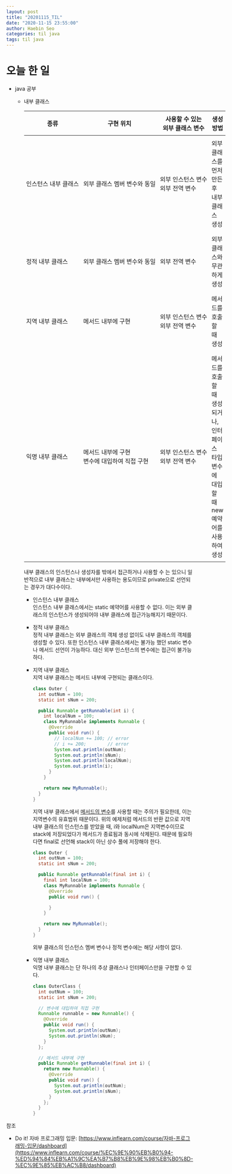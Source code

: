 ```yaml
---
layout: post
title: "20201115_TIL"
date: "2020-11-15 23:55:00"
author: Haebin Seo
categories: til java
tags: til java
---
```

# 오늘 한 일
- java 공부
  - 내부 클래스  
    <div class="targetTable"></div>

    | 종류                 | 구현 위치                                       | 사용할 수 있는<br>외부 클래스 변수       | 생성 방법                                                                                  |
    | -------------------- | ----------------------------------------------- | ------------------------------------- | ------------------------------------------------------------------------------------------ |
    | 인스턴스 내부 클래스 | 외부 클래스 멤버 변수와 동일                    | 외부 인스턴스 변수<br>외부 전역 변수 | 외부 클래스를 먼저 만든 후 내부 클래스 생성                                                |
    | 정적 내부 클래스     | 외부 클래스 멤버 변수와 동일                    | 외부 전역 변수                        | 외부 클래스와 무관하게 생성                                                                |
    | 지역 내부 클래스     | 메서드 내부에 구현                              | 외부 인스턴스 변수<br>외부 전역 변수  | 메서드를 호출할 때 생성                                                                    |
    | 익명 내부 클래스     | 메서드 내부에 구현<br>변수에 대입하여 직접 구현 | 외부 인스턴스 변수<br>외부 전역 변수  | 메서드를 호출할 때 생성되거나, 인터페이스 타입 변수에 대입할 때 new 예약어를 사용하여 생성 |

    내부 클래스의 인스턴스나 생성자를 밖에서 접근하거나 사용할 수 는 있으니 일반적으로 내부 클래스는 내부에서만 사용하는 용도이므로 private으로 선언되는 경우가 대다수이다.

    - 인스턴스 내부 클래스  
      인스턴스 내부 클래스에서는 static 예약어를 사용할 수 없다. 이는 외부 클래스의 인스턴스가 생성되어야 내부 클래스에 접근가능해지기 때문이다.
    
    - 정적 내부 클래스  
      정적 내부 클래스는 외부 클래스의 객체 생성 없이도 내부 클래스의 객체를 생성할 수 있다. 또한 인스턴스 내부 클래스에서는 불가능 했던 static 변수나 메서드 선언이 가능하다. 대신 외부 인스턴스의 변수에는 접근이 불가능하다.

    - 지역 내부 클래스  
      지역 내부 클래스는 메서드 내부에 구현되는 클래스이다.
      ```java
      class Outer {
        int outNum = 100;
        static int sNum = 200;

        public Runnable getRunnable(int i) {
          int localNum = 100;
          class MyRunnable implements Runnable {
            @Override
            public void run() {
              // localNum += 100; // error
              // i += 200;        // error
              System.out.println(outNum);
              System.out.println(sNum);
              System.out.println(localNum);
              System.out.println(i);
            }
          }

          return new MyRunnable();
        }
      }
      ```

      지역 내부 클래스에서 <u>메서드의 변수</u>를 사용할 때는 주의가 필요한데, 이는 지역변수의 유효범위 때문이다. 위의 예제처럼 메서드의 반환 값으로 지역 내부 클래스의 인스턴스를 받았을 때, i와 localNum은 지역변수이므로 stack에 저장되었다가 메서드가 종료됨과 동시에 삭제된다. 때문에 필요하다면 final로 선언해 stack이 아닌 상수 풀에 저장해야 한다.
      ```java
      class Outer {
        int outNum = 100;
        static int sNum = 200;

        public Runnable getRunnable(final int i) {
          final int localNum = 100;
          class MyRunnable implements Runnable {
            @Override
            public void run() {

            }
          }

          return new MyRunnable();
        }
      }
      ```

      외부 클래스의 인스턴스 멤버 변수나 정적 변수에는 해당 사항이 없다.

    - 익명 내부 클래스  
      익명 내부 클래스는 단 하나의 추상 클래스나 인터페이스만을 구현할 수 있다.
      ```java
      class OuterClass {
        int outNum = 100;
        static int sNum = 200;

        // 변수에 대입하여 직접 구현
        Runnable runnable = new Runnable() {
          @Override
          public void run() {
            System.out.println(outNum);
            System.out.println(sNum);
          }  
        };

        // 메서드 내부에 구현
        public Runnable getRunnable(final int i) {
          return new Runnable() {
            @Override
            public void run() {
              System.out.println(outNum);
              System.out.println(sNum);
            }
          };
        }
      }
      ```


참조  
- Do it! 자바 프로그래밍 입문: [https://www.inflearn.com/course/자바-프로그래밍-입문/dashboard](https://www.inflearn.com/course/%EC%9E%90%EB%B0%94-%ED%94%84%EB%A1%9C%EA%B7%B8%EB%9E%98%EB%B0%8D-%EC%9E%85%EB%AC%B8/dashboard)

<style>
  table {
    table-layout: auto;
    width: fit-content;
  }
  table th, table td {
    padding: 8px 6px;
  }
  .targetTable+table th:not(:last-of-type), .targetTable+table td:not(:last-of-type) {
    white-space: nowrap;
  }
</style>